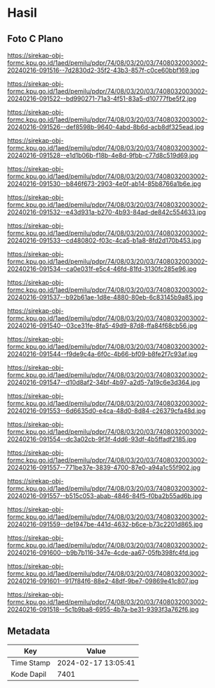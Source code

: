 # Hasil

## Foto C Plano

https://sirekap-obj-formc.kpu.go.id/1aed/pemilu/pdpr/74/08/03/20/03/7408032003002-20240216-091516--7d2830d2-35f2-43b3-857f-c0ce60bbf169.jpg

https://sirekap-obj-formc.kpu.go.id/1aed/pemilu/pdpr/74/08/03/20/03/7408032003002-20240216-091522--bd990271-71a3-4f51-83a5-d10777fbe5f2.jpg

https://sirekap-obj-formc.kpu.go.id/1aed/pemilu/pdpr/74/08/03/20/03/7408032003002-20240216-091526--def8598b-9640-4abd-8b6d-acb8df325ead.jpg

https://sirekap-obj-formc.kpu.go.id/1aed/pemilu/pdpr/74/08/03/20/03/7408032003002-20240216-091528--e1d1b06b-f18b-4e8d-9fbb-c77d8c519d69.jpg

https://sirekap-obj-formc.kpu.go.id/1aed/pemilu/pdpr/74/08/03/20/03/7408032003002-20240216-091530--b846f673-2903-4e0f-ab14-85b8766a1b6e.jpg

https://sirekap-obj-formc.kpu.go.id/1aed/pemilu/pdpr/74/08/03/20/03/7408032003002-20240216-091532--e43d931a-b270-4b93-84ad-de842c554633.jpg

https://sirekap-obj-formc.kpu.go.id/1aed/pemilu/pdpr/74/08/03/20/03/7408032003002-20240216-091533--cd480802-f03c-4ca5-b1a8-8fd2d170b453.jpg

https://sirekap-obj-formc.kpu.go.id/1aed/pemilu/pdpr/74/08/03/20/03/7408032003002-20240216-091534--ca0e031f-e5c4-46fd-81fd-3130fc285e96.jpg

https://sirekap-obj-formc.kpu.go.id/1aed/pemilu/pdpr/74/08/03/20/03/7408032003002-20240216-091537--b92b61ae-1d8e-4880-80eb-6c83145b9a85.jpg

https://sirekap-obj-formc.kpu.go.id/1aed/pemilu/pdpr/74/08/03/20/03/7408032003002-20240216-091540--03ce31fe-8fa5-49d9-87d8-ffa84f68cb56.jpg

https://sirekap-obj-formc.kpu.go.id/1aed/pemilu/pdpr/74/08/03/20/03/7408032003002-20240216-091544--f9de9c4a-6f0c-4b66-bf09-b8fe2f7c93af.jpg

https://sirekap-obj-formc.kpu.go.id/1aed/pemilu/pdpr/74/08/03/20/03/7408032003002-20240216-091547--d10d8af2-34bf-4b97-a2d5-7a19c6e3d364.jpg

https://sirekap-obj-formc.kpu.go.id/1aed/pemilu/pdpr/74/08/03/20/03/7408032003002-20240216-091553--6d6635d0-e4ca-48d0-8d84-c26379cfa48d.jpg

https://sirekap-obj-formc.kpu.go.id/1aed/pemilu/pdpr/74/08/03/20/03/7408032003002-20240216-091554--dc3a02cb-9f3f-4dd6-93df-4b5ffadf2185.jpg

https://sirekap-obj-formc.kpu.go.id/1aed/pemilu/pdpr/74/08/03/20/03/7408032003002-20240216-091557--771be37e-3839-4700-87e0-a94a1c55f902.jpg

https://sirekap-obj-formc.kpu.go.id/1aed/pemilu/pdpr/74/08/03/20/03/7408032003002-20240216-091557--b515c053-abab-4846-84f5-f0ba2b55ad6b.jpg

https://sirekap-obj-formc.kpu.go.id/1aed/pemilu/pdpr/74/08/03/20/03/7408032003002-20240216-091559--de1947be-441d-4632-b6ce-b73c2201d865.jpg

https://sirekap-obj-formc.kpu.go.id/1aed/pemilu/pdpr/74/08/03/20/03/7408032003002-20240216-091600--b9b7b116-347e-4cde-aa67-05fb398fc4fd.jpg

https://sirekap-obj-formc.kpu.go.id/1aed/pemilu/pdpr/74/08/03/20/03/7408032003002-20240216-091601--917f84f6-88e2-48df-9be7-09869e41c807.jpg

https://sirekap-obj-formc.kpu.go.id/1aed/pemilu/pdpr/74/08/03/20/03/7408032003002-20240216-091518--5c1b9ba8-6955-4b7a-be31-9393f3a762f6.jpg


## Metadata

| Key        | Value               |
| ---------- | ------------------- |
| Time Stamp | 2024-02-17 13:05:41 |
| Kode Dapil | 7401                |



